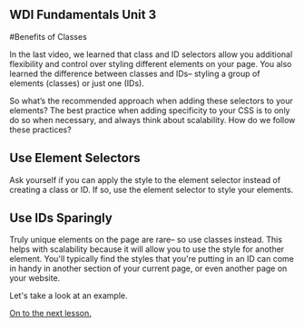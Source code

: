 **WDI Fundamentals Unit 3**
---

#Benefits of Classes

In the last video, we learned that class and ID selectors allow you additional flexibility and control over styling different elements on your page. You also learned the difference between classes and IDs– styling a group of elements (classes) or just one (IDs).

So what’s the recommended approach when adding these selectors to your elements? The best practice when adding specificity to your CSS is to only do so when necessary, and always think about scalability. How do we follow these practices?

## Use Element Selectors
Ask yourself if you can apply the style to the element selector instead of creating a class or ID. If so, use the element selector to style your elements.

## Use IDs Sparingly
 Truly unique elements on the page are rare– so use classes instead. This helps with scalability because it will allow you to use the style for another element. You'll typically find the styles that you're putting in an ID can come in handy in another section of your current page, or even another page on your website. 


Let's take a look at an example.




[On to the next lesson.](04_lesson.md)

